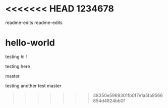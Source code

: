 <<<<<<< HEAD
1234678
=======
readme-edits
 readme-edits
# hello-world
testing
hi !

testing here

master

testing another test
master
>>>>>>> 48350e5969301fb0f7e1a5fa9566854d4824bb0f
